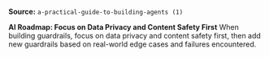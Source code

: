 **Source:** `a-practical-guide-to-building-agents (1)`

**AI Roadmap: Focus on Data Privacy and Content Safety First**
When building guardrails, focus on data privacy and content safety first, then add new guardrails based on real-world edge cases and failures encountered.
